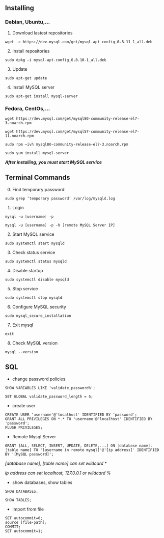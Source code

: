 ## Installing
### Debian, Ubuntu,...
1. Download lastest repositories

`wget –c https://dev.mysql.com/get/mysql-apt-config_0.8.11-1_all.deb`

2. Install repositories

`sudo dpkg –i mysql-apt-config_0.8.10-1_all.deb`

3. Update

`sudo apt-get update`

4. Install MySQL server

`sudo apt-get install mysql-server`

### Fedora, CentOs,...

`wget https://dev.mysql.com/get/mysql80-community-release-el7-3.noarch.rpm`

`wget https://dev.mysql.com/get/mysql57-community-release-el7-11.noarch.rpm`

`sudo rpm –ivh mysql80-community-release-el7-3.noarch.rpm`

`sudo yum install mysql-server`

***After installing, you must start MySQL service***

## Terminal Commands
0. Find temporary password

`sudo grep ‘temporary password’ /var/log/mysqld.log`

1. Login

`mysql -u [username] -p`

`mysql -u [username] -p -h [remote MySQL Server IP]`

2. Start MySQL service

`sudo systemctl start mysqld`

3. Check status service

`sudo systemctl status mysqld`

4. Disable startup

`sudo systemctl disable mysqld`

5. Stop service

`sudo systemctl stop mysqld`

6. Configure MySQL security

`sudo mysql_secure_installation`

7. Exit mysql

`exit`

8. Check MySQL version

`mysql --version`

## SQL
* change password policies

`SHOW VARIABLES LIKE 'validate_password%';`

`SET GLOBAL validate_password_length = 6;`

* create user

```
CREATE USER 'username'@'localhost' IDENTIFIED BY 'password';
GRANT ALL PRIVILEGES ON *.* TO 'username'@'localhost' IDENTIFIED BY 'password';
FLUSH PRIVILEGES;
```
* Remote Mysql Server

`GRANT [ALL, SELECT, INSERT, UPDATE, DELETE,...] ON [database name].[table name] TO '[username in remote mysql]'@'[ip address]' IDENTIFIED BY '[MySQL password]';`

_[database name], [table name] can set wildcard *_

_ip address can set localhost, 127.0.0.1 or wildcard %_

* show databases, show tables

`SHOW DATABASES;`

`SHOW TABLES;`

* Import from file

```
SET autocommit=0;
source [file-path];
COMMIT;
SET autocommit=1;
```

